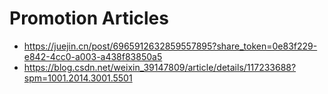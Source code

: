# Promotion Articles

- https://juejin.cn/post/6965912632859557895?share_token=0e83f229-e842-4cc0-a003-a438f83850a5
- https://blog.csdn.net/weixin_39147809/article/details/117233688?spm=1001.2014.3001.5501
